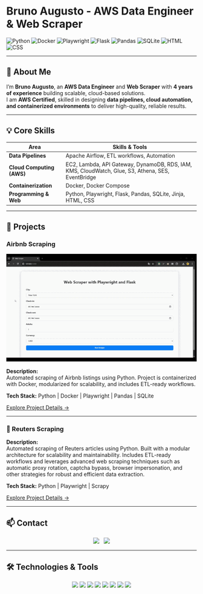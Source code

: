 # Bruno Augusto - AWS Data Engineer & Web Scraper

![Python](https://img.shields.io/badge/Python-3776AB?style=flat-square&logo=python&logoColor=white)
![Docker](https://img.shields.io/badge/Docker-2496ED?style=flat-square&logo=docker&logoColor=white)
![Playwright](https://img.shields.io/badge/Playwright-000000?style=flat-square&logo=playwright&logoColor=white)
![Flask](https://img.shields.io/badge/Flask-000000?style=flat-square&logo=flask&logoColor=white)
![Pandas](https://img.shields.io/badge/Pandas-150458?style=flat-square&logo=pandas&logoColor=white)
![SQLite](https://img.shields.io/badge/SQLite-003B57?style=flat-square&logo=sqlite&logoColor=white)
![HTML](https://img.shields.io/badge/HTML-E34F26?style=flat-square&logo=html5&logoColor=white)
![CSS](https://img.shields.io/badge/CSS-1572B6?style=flat-square&logo=css3&logoColor=white)

---

## 👋 About Me

I’m **Bruno Augusto**, an **AWS Data Engineer** and **Web Scraper** with **4 years of experience** building scalable, cloud-based solutions.  
I am **AWS Certified**, skilled in designing **data pipelines, cloud automation, and containerized environments** to deliver high-quality, reliable results.  

---

## 💡 Core Skills

| Area | Skills & Tools |
|------|----------------|
| **Data Pipelines** | Apache Airflow, ETL workflows, Automation |
| **Cloud Computing (AWS)** | EC2, Lambda, API Gateway, DynamoDB, RDS, IAM, KMS, CloudWatch, Glue, S3, Athena, SES, EventBridge |
| **Containerization** | Docker, Docker Compose |
| **Programming & Web** | Python, Playwright, Flask, Pandas, SQLite, Jinja, HTML, CSS |

---

## 🚀 Projects

### Airbnb Scraping
<div align="center">
  <a href="projects/airbnb_scraper/README.md">
    <img src="gifs/airbnb_demo.gif" alt="Airbnb Scraping Demo" width="600"/>
  </a>
</div>

**Description:**  
Automated scraping of Airbnb listings using Python. Project is containerized with Docker, modularized for scalability, and includes ETL-ready workflows.

**Tech Stack:** Python | Docker | Playwright | Pandas | SQLite  

[Explore Project Details →](projects/airbnb_scraper/README.md)

---

### 💼 Reuters Scraping
**Description:**  
Automated scraping of Reuters articles using Python. Built with a modular architecture for scalability and maintainability. Includes ETL-ready workflows and leverages advanced web scraping techniques such as automatic proxy rotation, captcha bypass, browser impersonation, and other strategies for robust and efficient data extraction.

**Tech Stack:** Python | Playwright | Scrapy 

[Explore Project Details →](projects/reuters_scraper/README.md)

---

## 📫 Contact

<div align="center">
  <a href="https://www.linkedin.com/in/brunoaugustosouza/"><img src="https://img.shields.io/badge/LinkedIn-0077B5?style=for-the-badge&logo=linkedin&logoColor=white"/></a>
  &nbsp;
  <a href="mailto:bruno.augusto.souza@outlook.com"><img src="https://img.shields.io/badge/Email-D14836?style=for-the-badge&logo=gmail&logoColor=white"/></a>
</div>

---

## 🛠️ Technologies & Tools

<div align="center">
  <img src="https://img.shields.io/badge/Python-3776AB?style=for-the-badge&logo=python&logoColor=white"/>
  <img src="https://img.shields.io/badge/Docker-2496ED?style=for-the-badge&logo=docker&logoColor=white"/>
  <img src="https://img.shields.io/badge/Playwright-000000?style=for-the-badge&logo=playwright&logoColor=white"/>
  <img src="https://img.shields.io/badge/Flask-000000?style=for-the-badge&logo=flask&logoColor=white"/>
  <img src="https://img.shields.io/badge/Pandas-150458?style=for-the-badge&logo=pandas&logoColor=white"/>
  <img src="https://img.shields.io/badge/SQLite-003B57?style=for-the-badge&logo=sqlite&logoColor=white"/>
  <img src="https://img.shields.io/badge/HTML-E34F26?style=for-the-badge&logo=html5&logoColor=white"/>
  <img src="https://img.shields.io/badge/CSS-1572B6?style=for-the-badge&logo=css3&logoColor=white"/>
</div>
